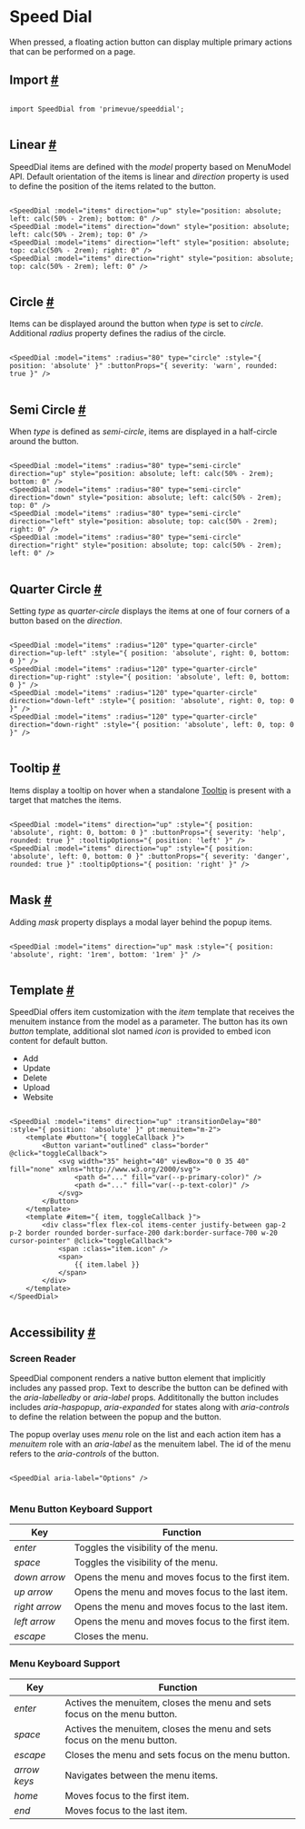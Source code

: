 # Speed Dial

When pressed, a floating action button can display multiple primary actions that can be performed on a page.

## Import [#](https://primevue.org/speeddial/#import)

```

import SpeedDial from 'primevue/speeddial';


```

## Linear [#](https://primevue.org/speeddial/#linear)

SpeedDial items are defined with the *model* property based on MenuModel API. Default orientation of the items is linear and *direction* property is used to define the position of the items related to the button.

```

<SpeedDial :model="items" direction="up" style="position: absolute; left: calc(50% - 2rem); bottom: 0" />
<SpeedDial :model="items" direction="down" style="position: absolute; left: calc(50% - 2rem); top: 0" />
<SpeedDial :model="items" direction="left" style="position: absolute; top: calc(50% - 2rem); right: 0" />
<SpeedDial :model="items" direction="right" style="position: absolute; top: calc(50% - 2rem); left: 0" />


```

## Circle [#](https://primevue.org/speeddial/#circle)

Items can be displayed around the button when *type* is set to *circle*. Additional *radius* property defines the radius of the circle.

```

<SpeedDial :model="items" :radius="80" type="circle" :style="{ position: 'absolute' }" :buttonProps="{ severity: 'warn', rounded: true }" />


```

## Semi Circle [#](https://primevue.org/speeddial/#semi-circle)

When *type* is defined as *semi-circle*, items are displayed in a half-circle around the button.

```

<SpeedDial :model="items" :radius="80" type="semi-circle" direction="up" style="position: absolute; left: calc(50% - 2rem); bottom: 0" />
<SpeedDial :model="items" :radius="80" type="semi-circle" direction="down" style="position: absolute; left: calc(50% - 2rem); top: 0" />
<SpeedDial :model="items" :radius="80" type="semi-circle" direction="left" style="position: absolute; top: calc(50% - 2rem); right: 0" />
<SpeedDial :model="items" :radius="80" type="semi-circle" direction="right" style="position: absolute; top: calc(50% - 2rem); left: 0" />


```

## Quarter Circle [#](https://primevue.org/speeddial/#quarter-circle)

Setting *type* as *quarter-circle* displays the items at one of four corners of a button based on the *direction*.

```

<SpeedDial :model="items" :radius="120" type="quarter-circle" direction="up-left" :style="{ position: 'absolute', right: 0, bottom: 0 }" />
<SpeedDial :model="items" :radius="120" type="quarter-circle" direction="up-right" :style="{ position: 'absolute', left: 0, bottom: 0 }" />
<SpeedDial :model="items" :radius="120" type="quarter-circle" direction="down-left" :style="{ position: 'absolute', right: 0, top: 0 }" />
<SpeedDial :model="items" :radius="120" type="quarter-circle" direction="down-right" :style="{ position: 'absolute', left: 0, top: 0 }" />


```

## Tooltip [#](https://primevue.org/speeddial/#tooltip)

Items display a tooltip on hover when a standalone [Tooltip](https://primevue.org/tooltip/) is present with a target that matches the items.

```

<SpeedDial :model="items" direction="up" :style="{ position: 'absolute', right: 0, bottom: 0 }" :buttonProps="{ severity: 'help', rounded: true }" :tooltipOptions="{ position: 'left' }" />
<SpeedDial :model="items" direction="up" :style="{ position: 'absolute', left: 0, bottom: 0 }" :buttonProps="{ severity: 'danger', rounded: true }" :tooltipOptions="{ position: 'right' }" />


```

## Mask [#](https://primevue.org/speeddial/#mask)

Adding *mask* property displays a modal layer behind the popup items.

```

<SpeedDial :model="items" direction="up" mask :style="{ position: 'absolute', right: '1rem', bottom: '1rem' }" />


```

## Template [#](https://primevue.org/speeddial/#template)

SpeedDial offers item customization with the *item* template that receives the menuitem instance from the model as a parameter. The button has its own *button* template, additional slot named *icon* is provided to embed icon content for default button.

* Add
* Update
* Delete
* Upload
* Website

```

<SpeedDial :model="items" direction="up" :transitionDelay="80" :style="{ position: 'absolute' }" pt:menuitem="m-2">
    <template #button="{ toggleCallback }">
        <Button variant="outlined" class="border" @click="toggleCallback">
            <svg width="35" height="40" viewBox="0 0 35 40" fill="none" xmlns="http://www.w3.org/2000/svg">
                <path d="..." fill="var(--p-primary-color)" />
                <path d="..." fill="var(--p-text-color)" />
            </svg>
        </Button>
    </template>
    <template #item="{ item, toggleCallback }">
        <div class="flex flex-col items-center justify-between gap-2 p-2 border rounded border-surface-200 dark:border-surface-700 w-20 cursor-pointer" @click="toggleCallback">
            <span :class="item.icon" />
            <span>
                {{ item.label }}
            </span>
        </div>
    </template>
</SpeedDial>


```

## Accessibility [#](https://primevue.org/speeddial/#accessibility)

### Screen Reader

SpeedDial component renders a native button element that implicitly includes any passed prop. Text to describe the button can be defined with the *aria-labelledby* or *aria-label* props. Addititonally the button includes includes *aria-haspopup*, *aria-expanded* for states along with *aria-controls* to define the relation between the popup and the button.

The popup overlay uses *menu* role on the list and each action item has a *menuitem* role with an *aria-label* as the menuitem label. The id of the menu refers to the *aria-controls* of the button.

```

<SpeedDial aria-label="Options" />


```

### Menu Button Keyboard Support

| Key | Function |
| --- | --- |
| *enter* | Toggles the visibility of the menu. |
| *space* | Toggles the visibility of the menu. |
| *down arrow* | Opens the menu and moves focus to the first item. |
| *up arrow* | Opens the menu and moves focus to the last item. |
| *right arrow* | Opens the menu and moves focus to the last item. |
| *left arrow* | Opens the menu and moves focus to the first item. |
| *escape* | Closes the menu. |

### Menu Keyboard Support

| Key | Function |
| --- | --- |
| *enter* | Actives the menuitem, closes the menu and sets focus on the menu button. |
| *space* | Actives the menuitem, closes the menu and sets focus on the menu button. |
| *escape* | Closes the menu and sets focus on the menu button. |
| *arrow keys* | Navigates between the menu items. |
| *home* | Moves focus to the first item. |
| *end* | Moves focus to the last item. |